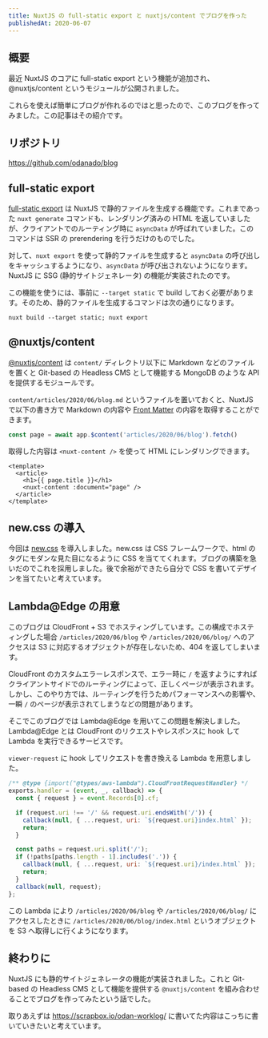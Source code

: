 ```yaml
---
title: NuxtJS の full-static export と nuxtjs/content でブログを作った
publishedAt: 2020-06-07
---
```


## 概要
最近 NuxtJS のコアに full-static export という機能が追加され、@nuxtjs/content というモジュールが公開されました。

これらを使えば簡単にブログが作れるのではと思ったので、このブログを作ってみました。この記事はその紹介です。

## リポジトリ
https://github.com/odanado/blog

## full-static export
[full-static export](https://github.com/nuxt/nuxt.js/pull/6159) は NuxtJS で静的ファイルを生成する機能です。これまであった `nuxt generate` コマンドも、レンダリング済みの HTML を返していましたが、クライアントでのルーティング時に `asyncData` が呼ばれていました。このコマンドは SSR の prerendering を行うだけのものでした。

対して、`nuxt export` を使って静的ファイルを生成すると `asyncData` の呼び出しをキャッシュするようになり、`asyncData` が呼び出されないようになります。NuxtJS に SSG (静的サイトジェネレータ) の機能が実装されたのです。

この機能を使うには、事前に `--target static` で build しておく必要があります。そのため、静的ファイルを生成するコマンドは次の通りになります。

```console
nuxt build --target static; nuxt export
```

## @nuxtjs/content
[@nuxtjs/content](https://content.nuxtjs.org/) は `content/` ディレクトリ以下に Markdown などのファイルを置くと Git-based の Headless CMS として機能する MongoDB のような API を提供するモジュールです。

`content/articles/2020/06/blog.md` というファイルを置いておくと、NuxtJS で以下の書き方で Markdown の内容や [Front Matter](https://jekyllrb.com/docs/front-matter/) の内容を取得することができます。
```js
const page = await app.$content('articles/2020/06/blog').fetch()
```

取得した内容は `<nuxt-content />` を使って HTML にレンダリングできます。

```vue
<template>
  <article>
    <h1>{{ page.title }}</h1>
    <nuxt-content :document="page" />
  </article>
</template>
```

## new.css の導入
今回は [new.css](https://newcss.net/) を導入しました。new.css は CSS フレームワークで、html のタグにモダンな見た目になるように CSS を当ててくれます。ブログの構築を急いだのでこれを採用しました。後で余裕ができたら自分で CSS を書いてデザインを当てたいと考えています。

##  Lambda@Edge の用意
このブログは CloudFront + S3 でホスティングしています。この構成でホスティングした場合 `/articles/2020/06/blog` や `/articles/2020/06/blog/` へのアクセスは S3 に対応するオブジェクトが存在しないため、404 を返してしまいます。

CloudFront のカスタムエラーレスポンスで、エラー時に `/` を返すようにすればクライアントサイドでのルーティングによって、正しくページが表示されます。しかし、このやり方では、ルーティングを行うためパフォーマンスへの影響や、一瞬 `/` のページが表示されてしまうなどの問題があります。

そこでこのブログでは Lambda@Edge を用いてこの問題を解決しました。Lambda@Edge とは CloudFront のリクエストやレスポンスに hook して Lambda を実行できるサービスです。

`viewer-request` に hook してリクエストを書き換える Lambda を用意しました。

```js
/** @type {import("@types/aws-lambda").CloudFrontRequestHandler} */
exports.handler = (event, _, callback) => {
  const { request } = event.Records[0].cf;

  if (request.uri !== '/' && request.uri.endsWith('/')) {
    callback(null, { ...request, uri: `${request.uri}index.html` });
    return;
  }

  const paths = request.uri.split('/');
  if (!paths[paths.length - 1].includes('.')) {
    callback(null, { ...request, uri: `${request.uri}/index.html` });
    return;
  }
  callback(null, request);
};

```

この Lambda により `/articles/2020/06/blog` や `/articles/2020/06/blog/` にアクセスしたときに `/articles/2020/06/blog/index.html` というオブジェクトを S3 へ取得しに行くようになります。

## 終わりに
NuxtJS にも静的サイトジェネレータの機能が実装されました。これと Git-based の Headless CMS として機能を提供する `@nuxtjs/content` を組み合わせることでブログを作ってみたという話でした。

取りあえずは https://scrapbox.io/odan-worklog/ に書いてた内容はこっちに書いていきたいと考えています。
